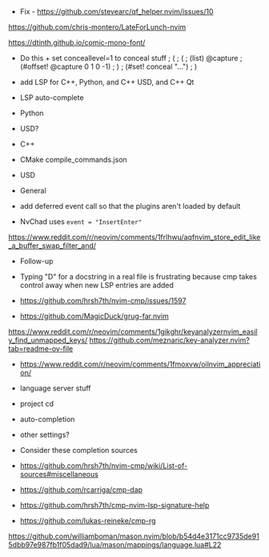 - Fix - https://github.com/stevearc/qf_helper.nvim/issues/10


https://github.com/chris-montero/LateForLunch-nvim

https://dtinth.github.io/comic-mono-font/

- Do this + set conceallevel=1 to conceal stuff
; (
;    (
;       (list) @capture
;       (#offset! @capture 0 1 0 -1)
;    )
;    (#set! conceal "…")
; )


- add LSP for C++, Python, and C++ USD, and C++ Qt
 - LSP auto-complete
 - Python
  - USD?
 - C++
  - CMake compile_commands.json
  - USD
  - General
 - add deferred event call so that the plugins aren't loaded by default
  - NvChad uses ``event = "InsertEnter"``

https://www.reddit.com/r/neovim/comments/1frlhwu/aqfnvim_store_edit_like_a_buffer_swap_filter_and/


- Follow-up
 - Typing "D" for a docstring in a real file is frustrating because cmp takes control away when new  LSP entries are added
  - https://github.com/hrsh7th/nvim-cmp/issues/1597

- https://github.com/MagicDuck/grug-far.nvim

https://www.reddit.com/r/neovim/comments/1gikghr/keyanalyzernvim_easily_find_unmapped_keys/
https://github.com/meznaric/key-analyzer.nvim?tab=readme-ov-file


- https://www.reddit.com/r/neovim/comments/1fmoxvw/oilnvim_appreciation/

- language server stuff
 - project cd
 - auto-completion
 - other settings?

- Consider these completion sources
 - https://github.com/hrsh7th/nvim-cmp/wiki/List-of-sources#miscellaneous
  - https://github.com/rcarriga/cmp-dap
 - https://github.com/hrsh7th/cmp-nvim-lsp-signature-help
 - https://github.com/lukas-reineke/cmp-rg


https://github.com/williamboman/mason.nvim/blob/b54d4e3171cc9735de915dbb97e987fb1f05dad9/lua/mason/mappings/language.lua#L22
